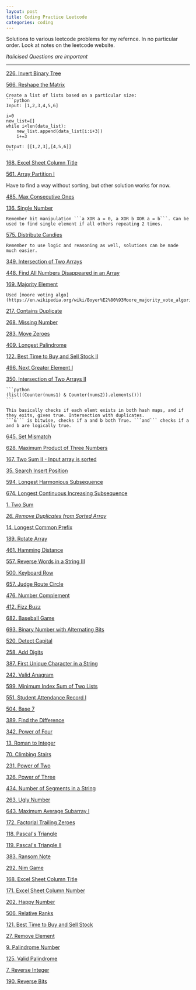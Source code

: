```yaml
---
layout: post
title: Coding Practice Leetcode
categories: coding
---
```


Solutions to various leetcode problems for my refernce. In no particular order. Look at notes on the leetcode website. 

*Italicised Questions are important*

---

[226. Invert Binary Tree](https://leetcode.com/problems/invert-binary-tree/description/)

[566. Reshape the Matrix](https://leetcode.com/problems/reshape-the-matrix/description/)
	
	Create a list of lists based on a particular size:
	```python
	Input: [1,2,3,4,5,6]

	i=0
	new_list=[]
	while i<len(data_list):
		new_list.append(data_list[i:i+3])
		i+=3

	Output: [[1,2,3],[4,5,6]]
	```

[168. Excel Sheet Column Title](https://leetcode.com/problems/excel-sheet-column-title/description/)

[561. Array Partition I](https://leetcode.com/problems/array-partition-i/description/)

Have to find a way without sorting, but other solution works for now.

[485. Max Consecutive Ones](https://leetcode.com/problems/max-consecutive-ones/description/)

[136. Single Number](https://leetcode.com/problems/single-number/description/)

	Remember bit manipulation ```a XOR a = 0, a XOR b XOR a = b```. Can be used to find single element if all others repeating 2 times.

[575. Distribute Candies](https://leetcode.com/problems/distribute-candies/discuss/)
	
	Remember to use logic and reasoning as well, solutions can be made much easier.

[349. Intersection of Two Arrays](https://leetcode.com/problems/intersection-of-two-arrays/description/)

[448. Find All Numbers Disappeared in an Array](https://leetcode.com/problems/find-all-numbers-disappeared-in-an-array/description/)

[169. Majority Element](https://leetcode.com/problems/majority-element/description/)
	
	Used [moore voting algo](https://en.wikipedia.org/wiki/Boyer%E2%80%93Moore_majority_vote_algorithm)

[217. Contains Duplicate](https://leetcode.com/problems/contains-duplicate/description/)

[268. Missing Number](https://leetcode.com/problems/missing-number/description/)

[283. Move Zeroes](https://leetcode.com/problems/move-zeroes/description/)

[409. Longest Palindrome](https://leetcode.com/problems/longest-palindrome/description/)

[122. Best Time to Buy and Sell Stock II](https://leetcode.com/problems/best-time-to-buy-and-sell-stock-ii/description/)

[496. Next Greater Element I](https://leetcode.com/problems/next-greater-element-i/discuss/)

[350. Intersection of Two Arrays II](https://leetcode.com/problems/intersection-of-two-arrays-ii/description/)

	```python
	(list((Counter(nums1) & Counter(nums2)).elements()))
	```
	
	This basically checks if each elemt exists in both hash maps, and if they exits, gives true. Intersection with duplicates.
	```&``` is bitwise, checks if a and b both True. ```and``` checks if a and b are logically true.


[645. Set Mismatch](https://leetcode.com/problems/set-mismatch/description/)

[628. Maximum Product of Three Numbers](https://leetcode.com/problems/maximum-product-of-three-numbers/description/)

[167. Two Sum II - Input array is sorted](https://leetcode.com/problems/two-sum-ii-input-array-is-sorted/description/)

[35. Search Insert Position](https://leetcode.com/problems/search-insert-position/description/)

[594. Longest Harmonious Subsequence](https://leetcode.com/problems/longest-harmonious-subsequence/description/)

[674. Longest Continuous Increasing Subsequence](https://leetcode.com/problems/longest-continuous-increasing-subsequence/description/)

[1. Two Sum](https://leetcode.com/problems/two-sum/description/)

[*26. Remove Duplicates from Sorted Array*](https://leetcode.com/problems/remove-duplicates-from-sorted-array/description/)

[14. Longest Common Prefix](https://leetcode.com/problems/longest-common-prefix/description/)

[189. Rotate Array](https://leetcode.com/problems/rotate-array/description/)

[461. Hamming Distance](https://leetcode.com/problems/hamming-distance/description/)

[557. Reverse Words in a String III](https://leetcode.com/problems/reverse-words-in-a-string-iii/description/)

[500. Keyboard Row](https://leetcode.com/problems/keyboard-row/description/)

[657. Judge Route Circle](https://leetcode.com/problems/judge-route-circle/description/)

[476. Number Complement](https://leetcode.com/problems/number-complement/description/)

[412. Fizz Buzz](https://leetcode.com/problems/fizz-buzz/description/)

[682. Baseball Game](https://leetcode.com/problems/baseball-game/description/)

[693. Binary Number with Alternating Bits](https://leetcode.com/problems/binary-number-with-alternating-bits/description/)

[520. Detect Capital](https://leetcode.com/problems/detect-capital/description/)

[258. Add Digits](https://leetcode.com/problems/add-digits/description/)

[387. First Unique Character in a String](https://leetcode.com/problems/first-unique-character-in-a-string/description/)

[242. Valid Anagram](https://leetcode.com/problems/valid-anagram/description/)

[599. Minimum Index Sum of Two Lists](https://leetcode.com/problems/minimum-index-sum-of-two-lists/description/)

[551. Student Attendance Record I](https://leetcode.com/problems/student-attendance-record-i/description/)

[504. Base 7](https://leetcode.com/problems/base-7/discuss/)

[389. Find the Difference](https://leetcode.com/problems/find-the-difference/description/)

[342. Power of Four](https://leetcode.com/problems/power-of-four/description/)

[13. Roman to Integer](https://leetcode.com/problems/roman-to-integer/description/)

[70. Climbing Stairs](https://leetcode.com/problems/climbing-stairs/description/)

[231. Power of Two](https://leetcode.com/problems/power-of-two/description/)

[326. Power of Three](https://leetcode.com/problems/power-of-three/description/)

[434. Number of Segments in a String](https://leetcode.com/problems/number-of-segments-in-a-string/description/)

[263. Ugly Number](https://leetcode.com/problems/ugly-number/description/)

[643. Maximum Average Subarray I](https://leetcode.com/problems/maximum-average-subarray-i/description/)

[172. Factorial Trailing Zeroes](https://leetcode.com/problems/factorial-trailing-zeroes/description/)

[118. Pascal's Triangle](https://leetcode.com/problems/pascals-triangle/description/)

[119. Pascal's Triangle II](https://leetcode.com/problems/pascals-triangle-ii/description/)

[383. Ransom Note](https://leetcode.com/problems/ransom-note/discuss/)

[292. Nim Game](https://leetcode.com/problems/nim-game/description/)

[168. Excel Sheet Column Title](https://leetcode.com/problems/excel-sheet-column-title/discuss/)

[171. Excel Sheet Column Number](https://leetcode.com/problems/excel-sheet-column-number/discuss/)

[202. Happy Number](https://leetcode.com/problems/happy-number/description/)

[506. Relative Ranks](https://leetcode.com/problems/relative-ranks/description/)

[121. Best Time to Buy and Sell Stock](https://leetcode.com/problems/best-time-to-buy-and-sell-stock/description/)

[27. Remove Element](https://leetcode.com/problems/remove-element/description/)

[9. Palindrome Number](https://leetcode.com/problems/palindrome-number/description/)

[125. Valid Palindrome](https://leetcode.com/problems/valid-palindrome/description/)

[7. Reverse Integer](https://leetcode.com/problems/reverse-integer/description/)

[190. Reverse Bits](https://leetcode.com/problems/reverse-bits/description/)















